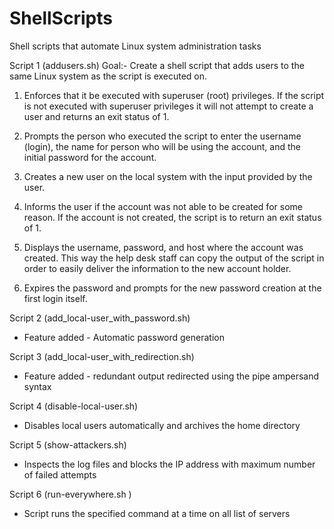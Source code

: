 # ShellScripts
Shell scripts that automate Linux system administration tasks

Script 1 (addusers.sh)
Goal:- Create a shell script that adds users to the same Linux system as the script is executed on.

1. Enforces that it be executed with superuser (root) privileges.  If the script is not executed with superuser privileges it will not attempt to create a user and        returns an exit status of 1.

2. Prompts the person who executed the script to enter the username (login), the name for person who will be using the account, and the initial password for the account.

3. Creates a new user on the local system with the input provided by the user.

4. Informs the user if the account was not able to be created for some reason.  If the account is not created, the script is to return an exit status of 1.

5. Displays the username, password, and host where the account was created.  This way the help desk staff can copy the output of the script in order to easily deliver the information to the new account holder.

6. Expires the password and prompts for the new password creation at the first login itself.

Script 2 (add_local-user_with_password.sh)
- Feature added - Automatic password generation

Script 3 (add_local-user_with_redirection.sh)
- Feature added - redundant output redirected using the pipe ampersand syntax

Script 4 (disable-local-user.sh)
- Disables local users automatically and archives the home directory

Script 5 (show-attackers.sh)
- Inspects the log files and blocks the IP address with maximum number of failed attempts

Script 6 (run-everywhere.sh )
- Script runs the specified command at a time on all list of servers
